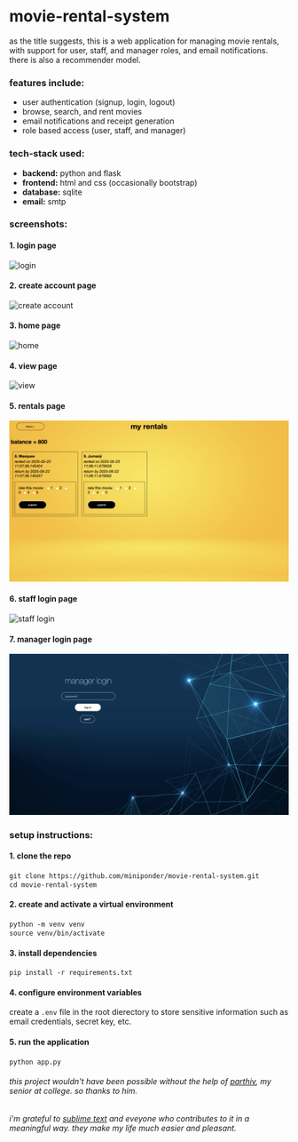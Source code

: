 # movie-rental-system





as the title suggests, this is a web application for managing movie rentals, with support for user, staff, and manager roles, and email notifications. there is also a recommender model.

### features include:
- user authentication (signup, login, logout)
- browse, search, and rent movies
- email notifications and receipt generation
- role based access (user, staff, and manager)

### tech-stack used:
- __backend:__ python and flask
- __frontend:__ html and css (occasionally bootstrap)
- __database:__ sqlite
- __email:__ smtp

### screenshots:

#### 1. login page
![login](screenshots/login.png)
#### 2. create account page
![create account](screenshots/create-acc.png)
#### 3. home page
![home](screenshots/home.png)
#### 4. view page
![view](screenshots/view.png)
#### 5. rentals page
![rentals](screenshots/customer.png)
#### 6. staff login page
![staff login](screenshots/staff-login.png)
#### 7. manager login page
![manager login](screenshots/manager-login.png)


### setup instructions:

#### 1. clone the repo
```
git clone https://github.com/miniponder/movie-rental-system.git
cd movie-rental-system
```

#### 2. create and activate a virtual environment
```
python -m venv venv
source venv/bin/activate
```

#### 3. install dependencies
```
pip install -r requirements.txt
```

#### 4. configure environment variables
create a `.env` file in the root dierectory to store sensitive information such as email credentials, secret key, etc.

#### 5. run the application
```
python app.py
```

###### _this project wouldn't have been possible without the help of [parthiv](https://github.com/blip100), my senior at college. so thanks to him._
###### _i'm grateful to [sublime text](https://www.sublimetext.com/3) and eveyone who contributes to it in a meaningful way. they make my life much easier and pleasant._

